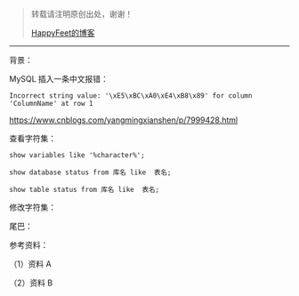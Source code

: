 > 转载请注明原创出处，谢谢！
>
> [HappyFeet的博客](https://blog.csdn.net/haihui_yang)





---

背景：

MySQL 插入一条中文报错：

```mysql
Incorrect string value: '\xE5\xBC\xA0\xE4\xB8\x89' for column 'ColumnName' at row 1
```



https://www.cnblogs.com/yangmingxianshen/p/7999428.html

查看字符集：

```mysql
show variables like '%character%';
```

```mysql
show database status from 库名 like  表名;
```

```mysql
show table status from 库名 like  表名;
```

修改字符集：





尾巴：



参考资料：

（1）资料 A

（2）资料 B